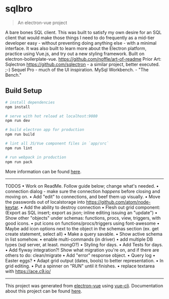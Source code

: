 # sqlbro

> An electron-vue project

A bare bones SQL client.
This was built to satisfy my own desire for an SQL client that would make those things I need to do frequently as a mid-tier developer easy - without preventing doing anything else - with a minimal interface. It was also built to learn more about the Electron platform, practice using Vue.js, and try out a new styling framework.
Built on electron-boilerplate-vue.
https://github.com/noffle/art-of-readme
Prior Art: Sqlectron https://github.com/sqlectron - a similar project, better executed. ;-) Sequel Pro - much of the UI inspiration. MySql Workbench. - "The Bench."


## Build Setup

``` bash
# install dependencies
npm install

# serve with hot reload at localhost:9080
npm run dev

# build electron app for production
npm run build

# lint all JS/Vue component files in `app/src`
npm run lint

# run webpack in production
npm run pack
```
More information can be found [here](https://simulatedgreg.gitbooks.io/electron-vue/content/docs/npm_scripts.html).

---


TODOS
• Work on ReadMe. Follow guide below; change what's needed.
• connection dialog  - make sure the connection *happens* before closing and moving on.
• Add "edit" to connections, and beef them up visually.
• Move the passwords out of localstorage into https://github.com/atom/node-keytar.
• Add the ability to destroy connection
• Flesh out grid component: (Export as SQL insert; export as json; inline editing issuing an "update")
• Show other "objects" under schemas: functions, procs, view, triggers, with good icons.
• put icons on functions/procs/triggers using font-awesome
• Maybe add icon options next to the object in the schemas section (ex. get create statement, select all)
• Make a query savable.
• Show active schema in list somehow.
• enable multi-commands (in driver)
• add multiple DB types (sql server, at least. mongO?)
• Styling for days.
• Add Tests for days.
• Add flyway integration?! Show what migration you're on, and if there are others to do: clean/migrate
• Add "error" response object.
• Query log
• Easter eggs?
• Adapt grid output (dates, bools) to better representation.
• In grid editing.
• Put a spinner on "RUN" until it finishes.
• replace textarea with https://ace.c9.io/


---
This project was generated from [electron-vue](https://github.com/SimulatedGREG/electron-vue) using [vue-cli](https://github.com/vuejs/vue-cli). Documentation about this project can be found [here](https://simulatedgreg.gitbooks.io/electron-vue/content/index.html).
